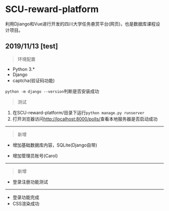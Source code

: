 # SCU-reward-platform

利用Djiango和Vue进行开发的四川大学任务悬赏平台(网页)，也是数据库课程设计项目。

## 2019/11/13 [test]

> 环境配置

- Python 3.*
- Django
- captcha(验证码功能)

`python -m django --version`判断是否安装成功

> 测试

1. 在SCU-reward-platform/目录下运行`python manage.py runserver`
2. 打开浏览器访问[http://localhost:8000/polls/](http://localhost:8000/polls)查看本地服务器是否启动成功

---

> 新增

- 增加基础数据库内容，SQLite(Django自带)

- 增加管理员账号(Carol)

---

> 新增

- 登录注册功能测试

---

- 登录功能完成
- CSS渲染成功
